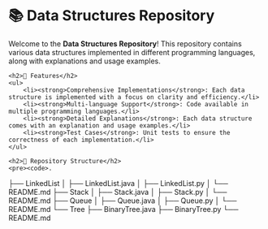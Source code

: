 <h1>📚 Data Structures Repository</h1>
    <p>Welcome to the <strong>Data Structures Repository</strong>! This repository contains various data structures implemented in different programming languages, along with explanations and usage examples.</p>
    
    <h2>🌟 Features</h2>
    <ul>
        <li><strong>Comprehensive Implementations</strong>: Each data structure is implemented with a focus on clarity and efficiency.</li>
        <li><strong>Multi-language Support</strong>: Code available in multiple programming languages.</li>
        <li><strong>Detailed Explanations</strong>: Each data structure comes with an explanation and usage examples.</li>
        <li><strong>Test Cases</strong>: Unit tests to ensure the correctness of each implementation.</li>
    </ul>
    
    <h2>📂 Repository Structure</h2>
    <pre><code>.
├── LinkedList
│   ├── LinkedList.java
│   ├── LinkedList.py
│   └── README.md
├── Stack
│   ├── Stack.java
│   ├── Stack.py
│   └── README.md
├── Queue
│   ├── Queue.java
│   ├── Queue.py
│   └── README.md
└── Tree
    ├── BinaryTree.java
    ├── BinaryTree.py
    └── README.md
    </code></pre>
